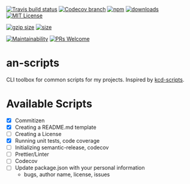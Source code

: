 [![Travis build status][travis-badge]][travis-build]
[![Codecov branch][codecov-badge]][codecov]
[![npm][npm-badge]][npm-version]
[![downloads][downloads-badge]][npmcharts]
[![MIT License][license-badge]][license]

[![gzip size][gzip-badge]][unpkg]
[![size][size-badge]][unpkg]

[![Maintainability][code-climate-badge]][code-climate]
[![PRs Welcome][pull-request-badge]](http://makeapullrequest.com)

# an-scripts

CLI toolbox for common scripts for my projects. Inspired by [kcd-scripts](https://github.com/kentcdodds/kcd-scripts).

# Available Scripts
- [x] Commitizen
- [x] Creating a README.md template
- [ ] Creating a License
- [x] Running unit tests, code coverage
- [ ] Initializing semantic-release, codecov
- [ ] Prettier/Linter
- [ ] Codecov
- [ ] Update package.json with your personal information
  * bugs, author name, license, issues


[codecov]: https://codecov.io/gh/newyork-anthonyng/an-scripts
[codecov-badge]: https://img.shields.io/codecov/c/github/newyork-anthonyng/an-scripts/master.svg
[code-climate]: https://codeclimate.com/github/newyork-anthonyng/an-scripts/maintainability
[code-climate-badge]: https://api.codeclimate.com/v1/badges/faefec967ef40a030c3e/maintainability
[downloads-badge]: https://img.shields.io/npm/dm/an-scripts.svg?style=flat-square
[license]: https://github.com/newyork-anthonyng/an-scripts/blob/master/LICENSE
[license-badge]: https://img.shields.io/npm/l/an-scripts.svg?style=flat-square
[npmcharts]: https://npmcharts.com/compare/an-scripts
[npm-version]:https://www.npmjs.com/package/an-scripts
[npm-badge]: https://img.shields.io/npm/v/an-scripts.svg?style=flat-square
[pull-request-badge]: https://img.shields.io/badge/PRs-welcome-brightgreen.svg?style=flat-square
[travis-badge]: https://travis-ci.org/newyork-anthonyng/an-scripts.svg?branch=master
[travis-build]: https://travis-ci.org/newyork-anthonyng/an-scripts
[gzip-badge]: http://img.badgesize.io/https://unpkg.com/an-scripts?compression=gzip&label=gzip%20size&style=flat-square
[size-badge]: http://img.badgesize.io/https://unpkg.com/an-scripts?label=size&style=flat-square
[unpkg]: https://unpkg.com/an-scripts
